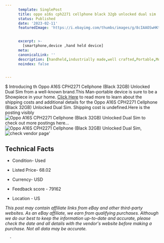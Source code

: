 ```yaml
---
      template: SinglePost
      title: oppo a16s cph2271 cellphone black 32gb unlocked dual sim
      status: Published
      date: '2023-02-11'
      featuredImage: 'https://i.ebayimg.com/thumbs/images/g/8cIAAOSwHKtjtZa7/s-l225.jpg'
       

      excerpt: >-
        [smartphone,device ,hand held device]
      meta:
      canonicalLink: ''
      description: [handheld,industrially made,well crafted,Portable,Mobile,Compact,Convenient,Lightweight,Maneuverable,Man-portable,Miniature,Carriable,Hand-held,Light,Holdable,Transportable,Mobile device,Pocket-sized,On-the-go,Wireless,Cordless,Compact size,Convenient size, smartphone,device ,hand held device]
      noindex: false
      

---
```

$
      Introducing th Oppo A16S CPH2271 Cellphone (Black 32GB) Unlocked Dual Sim from a well-known brand.This Man-portable device  is sure to be a Showpiece in your home. [Click Here](https://www.ebay.com/itm/385332161777?hash=item59b7962cf1%3Ag%3A8cIAAOSwHKtjtZa7&amdata=enc%3AAQAHAAAA4If9Re1hLNRYr47%2FhEfME4Cj%2FjgviLAQeX2885k0FxcDdf14zugsvXrs7D0yomi%2FCvoQfOhXp5IC94XeZzPj5Amhn%2BXmM9pvQwN49x94eqlek68%2FPsvpeFw0InAotZ43xVUA1dON1kQcvUCQA9KV93LK7TikJGTNyiYGemj5mSqJGSZXolbCmgiQ6naGT2ZkxmIvlWMFaZyvoJsb5C1SA7hzxG55F0jblN84GyFC1n1uCN4E84s9FGcbIP5BpusphkN%2BOOxLAGv23DRIUoEzq9RmgOm2JmsNyGyNxwxks7yy&mkevt=1&mkcid=1&mkrid=711-53200-19255-0&campid=%253CePNCampaignId%253E&customid=%253CreferenceId%253E&toolid=10049) to read more to learn about the shipping costs and additional details for the Oppo A16S CPH2271 Cellphone (Black 32GB) Unlocked Dual Sim. Shipping cost is undefined.Here is the posting visibly ![Oppo A16S CPH2271 Cellphone (Black 32GB) Unlocked Dual Sim](https://i.ebayimg.com/thumbs/images/g/8cIAAOSwHKtjtZa7/s-l225.jpg) to check out more postings here... ![Oppo A16S CPH2271 Cellphone (Black 32GB) Unlocked Dual Sim](https://i.ebayimg.com/images/g/8cIAAOSwHKtjtZa7/s-l1600.jpg), ![check vendor page](https://origin-galleryplus.ebayimg.com/ws/web/385332161777_2_0_1/225x225.jpg)'

      

 ## Technical Facts 



     
      

 - Condition- Used 


      

 - Listed Price- 68.02 


      

 - Currency- USD 


      

 - Feedback score - 79162 


      

 - Location - US 


      
      

 *_This post may contain affiliate links from eBay and other third-party websites. As an eBay affiliate, we earn from qualifying purchases. Although we do our best to keep the information up-to-date and accurate, please check the date and all details with the vendor's website before making a purchase. Not all data may be accurate._*




      -
